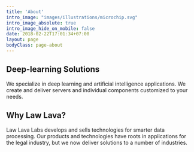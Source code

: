 ```yaml
---
title: 'About'
intro_image: "images/illustrations/microchip.svg"
intro_image_absolute: true
intro_image_hide_on_mobile: false
date: 2018-02-22T17:01:34+07:00
layout: page
bodyClass: page-about
---
```



## Deep-learning Solutions

We specialize in deep learning and artificial intelligence applications. We create and deliver servers and individual components customized to your needs. 

## Why Law Lava?

Law Lava Labs develops and sells technologies for smarter data processing. Our products and technologies have roots in applications for the legal industry, but we now deliver solutions to a number of industries.
